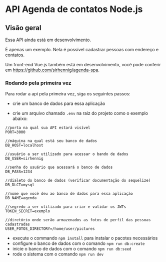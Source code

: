 # API Agenda de contatos Node.js

## Visão geral
Essa API ainda está em desenvolvimento.

É apenas um exemplo. Nela é possível cadastrar pessoas com endereço e contatos.

Um front-end Vue.js também está em desenvolvimento, você pode conferir em https://github.com/sirhennig/agenda-spa.

### Rodando pela primeira vez
Para rodar a api pela primeira vez, siga os seguintes passos:

* crie um banco de dados para essa aplicação

* crie um arquivo chamado `.env` na raiz do projeto como o exemplo abaixo:
```
//porta na qual sua API estará visível
PORT=3000

//máquina na qual está seu banco de dados
DB_HOST=localhost

//usuário a ser utilizado para acessar o bando de dados
DB_USER=sirhennig

//senha do usuário que acessará o banco de dados
DB_PASS=1234

//dialeto do banco de dados (verificar documentação do sequelize)
DB_DLCT=mysql

//nome que você deu ao banco de dados para essa aplicação
DB_NAME=agenda

//segredo a ser utilizado para criar e validar os JWTs
TOKEN_SECRET=exemplo

//diretório onde serão armazenados as fotos de perfil das pessoas cadastradas
USER_FOTOS_DIRECTORY=/home/user/pictures
```
* execute o commando `npm install` para instalar o pacotes necessários
* configure o banco de dados com o comando `npm run db:create`
* inicie o banco de dados com o comando `npm run db:seed`
* rode o sistema com o comando `npm run dev`
